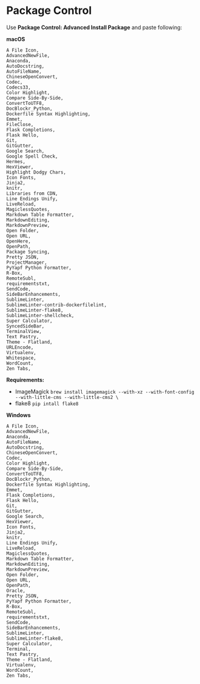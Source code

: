 # Package Control

Use **Package Control: Advanced Install Package** and paste following:

__macOS__

```
A File Icon,
AdvancedNewFile,
Anaconda,
AutoDocstring,
AutoFileName,
ChineseOpenConvert,
Codec,
Codecs33,
Color Highlight,
Compare Side-By-Side,
ConvertToUTF8,
DocBlockr_Python,
Dockerfile Syntax Highlighting,
Emmet,
FileClose,
Flask Completions,
Flask Hello,
Git,
GitGutter,
Google Search,
Google Spell Check,
Hermes,
HexViewer,
Highlight Dodgy Chars,
Icon Fonts,
Jinja2,
knitr,
Libraries from CDN,
Line Endings Unify,
LiveReload,
MagiclessQuotes,
Markdown Table Formatter,
MarkdownEditing,
MarkdownPreview,
Open Folder,
Open URL,
OpenHere,
OpenPath,
Package Syncing,
Pretty JSON,
ProjectManager,
PyYapf Python Formatter,
R-Box,
RemoteSubl,
requirementstxt,
SendCode,
SideBarEnhancements,
SublimeLinter,
SublimeLinter-contrib-dockerfilelint,
SublimeLinter-flake8,
SublimeLinter-shellcheck,
Super Calculator,
SyncedSideBar,
TerminalView,
Text Pastry,
Theme - Flatland,
URLEncode,
Virtualenv,
Whitespace,
WordCount,
Zen Tabs,
```

**Requirements:**

- ImageMagick `brew install imagemagick --with-xz --with-font-config --with-little-cms --with-little-cms2 \`
- flake8 `pip intall flake8`

__Windows__

```
A File Icon,
AdvancedNewFile,
Anaconda,
AutoFileName,
AutoDocstring,
ChineseOpenConvert,
Codec,
Color Highlight,
Compare Side-By-Side,
ConvertToUTF8,
DocBlockr_Python,
Dockerfile Syntax Highlighting,
Emmet,
Flask Completions,
Flask Hello,
Git,
GitGutter,
Google Search,
HexViewer,
Icon Fonts,
Jinja2,
knitr,
Line Endings Unify,
LiveReload,
MagiclessQuotes,
Markdown Table Formatter,
MarkdownEditing,
MarkdownPreview,
Open Folder,
Open URL,
OpenPath,
Oracle,
Pretty JSON,
PyYapf Python Formatter,
R-Box,
RemoteSubl,
requirementstxt,
SendCode,
SideBarEnhancements,
SublimeLinter,
SublimeLinter-flake8,
Super Calculator,
Terminal,
Text Pastry,
Theme - Flatland,
Virtualenv,
WordCount,
Zen Tabs,
```
